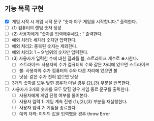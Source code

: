 ## 기능 목록 구현

- [x]  게임 시작 시 게임 시작 문구 ”숫자 야구 게임을 시작합니다.” 출력한다.
- [ ]  (1) 컴퓨터의 랜덤 숫자 생성
- [ ]  (2) 사용자에게 “숫자를 입력해주세요 : “  출력한다.
  - [ ]  예외 처리1: 세자리 숫자만 입력한다.
  - [ ]  예외 처리2: 중복된 숫자는 제외한다.
  - [ ]  예외 처리3: 1 ~ 9 범위의 숫자만 입력한다. 
- [ ]  (3) 사용자가 입력한 수에 대한 결과를 볼, 스트라이크 개수로 표시한다. 
    - [ ]  스트라이크:  사용자의 수가 컴퓨터의 수와 같은 자리에 있으면 스트라이크
    - [ ]  볼: 사용자의 수가 컴퓨터의 수와 다른 자리에 있으면 볼
    - [ ]  낫싱: 같은 수가 전혀 없으면 낫싱
- [ ]  3개의 숫자를 모두 맞힌 경우가 아닐 경우 (2),(3) 부분을 반복한다. 
- [ ]  사용자가 3개의 숫자를 모두 맞힐 경우 게임 종료 문구를 출력한다.
      - [ ]  사용자에게 게임 진행 여부를 물어본다. 
      - [ ]  사용자 입력 1: 게임 계속 진행 (1),(2),(3) 부분을 재실행한다. 
      - [ ]  사용자 입력 2: 게임을 종료한다. 
      - [ ]  예외 처리: 이외의 값을 입력했을 경우 throw Error